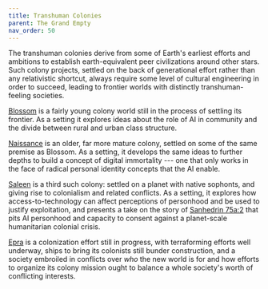 ```yaml
---
title: Transhuman Colonies
parent: The Grand Empty
nav_order: 50
---
```


The transhuman colonies derive from some of Earth's earliest efforts and ambitions to establish earth-equivalent peer civilizations around other stars. Such colony projects, settled on the back of generational effort rather than any relativistic shortcut, always require some level of cultural engineering in order to succeed, leading to frontier worlds with distinctly transhuman-feeling societies.

[Blossom](./blossom) is a fairly young colony world still in the process of settling its frontier. As a setting it explores ideas about the role of AI in community and the divide between rural and urban class structure.

[Naissance](./naissance) is an older, far more mature colony, settled on some of the same premise as Blossom. As a setting, it develops the same ideas to further depths to build a concept of digital immortality --- one that only works in the face of radical personal identity concepts that the AI enable.

[Saleen](./saleen) is a third such colony: settled on a planet with native sophonts, and giving rise to colonialism and related conflicts. As a setting, it explores how access-to-technology can affect perceptions of personhood and be used to justify exploitation, and presents a take on the story of [Sanhedrin 75a:2](https://www.sefaria.org/Sanhedrin.75a.2) that pits AI personhood and capacity to consent against a planet-scale humanitarian colonial crisis.

[Epra](./epra) is a colonization effort still in progress, with terraforming efforts well underway, ships to bring its colonists still bunder construction, and a society embroiled in conflicts over _who_ the new world is for and how efforts to organize its colony mission ought to balance a whole society's worth of conflicting interests.
